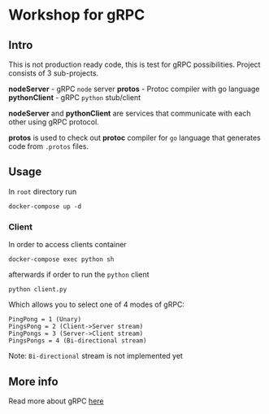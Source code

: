 # Workshop for gRPC
## Intro
This is not production ready code, this is test for gRPC possibilities. Project consists of 3 sub-projects.

**nodeServer** - gRPC `node` server
**protos** - Protoc compiler with go language
**pythonClient** - gRPC `python` stub/client

**nodeServer** and **pythonClient** are services that communicate with each other using gRPC protocol.

**protos** is used to check out **protoc** compiler for `go` language that generates code from `.protos` files.

## Usage
In `root` directory run
```
docker-compose up -d
```

### Client
In order to access clients container
```
docker-compose exec python sh
```

afterwards if order to run the `python` client
```
python client.py
```

Which allows you to select one of 4 modes of gRPC:
```
PingPong = 1 (Unary)
PingsPong = 2 (Client->Server stream)
PingPongs = 3 (Server->Client stream)
PingsPongs = 4 (Bi-directional stream)
```

Note: `Bi-directional` stream is not implemented yet

## More info
Read more about gRPC [here](./gRPC.pdf)